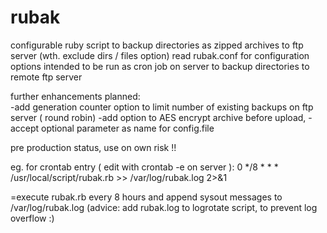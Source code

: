 rubak
=====

 configurable ruby script to backup directories as zipped archives to ftp server (wth. exclude dirs / files option)
 read rubak.conf for configuration options
 intended to be run as cron job on server to backup directories to remote ftp server
 
 further enhancements planned:  
 -add generation counter option to limit number  of existing backups on ftp server ( round robin)
 -add option to AES encrypt archive before upload, 
 -accept optional parameter as name for config.file
 
 pre production status, use on own risk !!
 
 eg. for crontab entry ( edit with crontab -e on server ):
 0 */8 * * * /usr/local/script/rubak.rb >> /var/log/rubak.log 2>&1
 
 =execute rubak.rb every 8 hours and append sysout messages to /var/log/rubak.log
 (advice: add rubak.log to logrotate script, to prevent log overflow :) 
